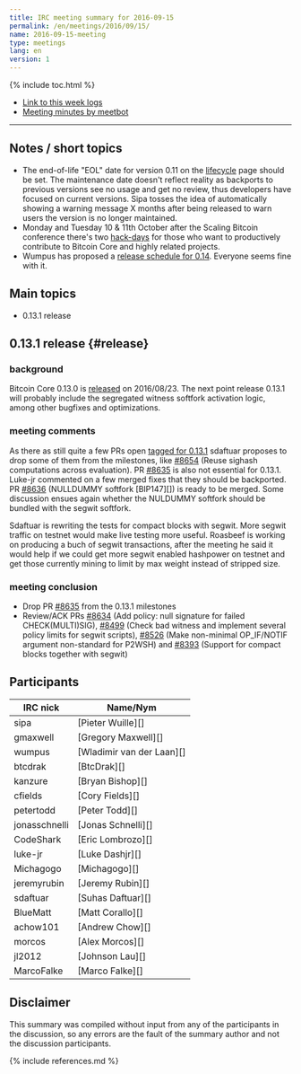 ```yaml
---
title: IRC meeting summary for 2016-09-15
permalink: /en/meetings/2016/09/15/
name: 2016-09-15-meeting
type: meetings
lang: en
version: 1
---
```

{% include toc.html %}
 
- [Link to this week logs](https://botbot.me/freenode/bitcoin-core-dev/2016-09-15/?msg=73087604&page=2)
- [Meeting minutes by meetbot](http://www.erisian.com.au/meetbot/bitcoin-core-dev/2016/bitcoin-core-dev.2016-09-15-19.01.html)
 
---
 
## Notes / short topics

- The end-of-life "EOL" date for version 0.11 on the [lifecycle](/en/lifecycle/) page should be set. The maintenance date doesn't reflect reality as backports to previous versions see no usage and get no review, thus developers have focused on current versions. Sipa tosses the idea of automatically showing a warning message X months after being released to warn users the version is no longer maintained.
- Monday and Tuesday 10 & 11th October after the Scaling Bitcoin conference there's two [hack-days](http://coredev.tech/nextmeeting_tmp.html) for those who want to productively contribute to Bitcoin Core and highly related projects.
- Wumpus has proposed a [release schedule for 0.14](https://github.com/bitcoin/bitcoin/issues/8719). Everyone seems fine with it.

## Main topics
 
- 0.13.1 release

## 0.13.1 release {#release}

### background

Bitcoin Core 0.13.0 is [released](/en/2016/08/23/release-0.13.0/) on 2016/08/23. The next point release 0.13.1 will probably include the segregated witness softfork activation logic, among other bugfixes and optimizations.

### meeting comments

As there as still quite a few PRs open [tagged for 0.13.1](https://github.com/bitcoin/bitcoin/milestone/22) sdaftuar proposes to drop some of them from the milestones, like [#8654][] (Reuse sighash computations across evaluation). PR [#8635][] is also not essential for 0.13.1. Luke-jr commented on a few merged fixes that they should be backported. PR [#8636][] (NULLDUMMY softfork [BIP147][]) is ready to be merged. Some discussion ensues again whether the NULDUMMY softfork should be bundled with the segwit softfork.

Sdaftuar is rewriting the tests for compact blocks with segwit. More segwit traffic on testnet would make live testing more useful. Roasbeef is working on producing a buch of segwit transactions, after the meeting he said it would help if we could get more segwit enabled hashpower on testnet and get those currently mining to limit by max weight instead of stripped size.

### meeting conclusion

- Drop PR [#8635][] from the 0.13.1 milestones
- Review/ACK PRs [#8634][] (Add policy: null signature for failed CHECK(MULTI)SIG), [#8499][] (Check bad witness and implement several policy limits for segwit scripts), [#8526][] (Make non-minimal OP_IF/NOTIF argument non-standard for P2WSH) and [#8393][] (Support for compact blocks together with segwit)

## Participants
 
| IRC nick        | Name/Nym                  |
|-----------------|---------------------------|
| sipa            | [Pieter Wuille][]         |
| gmaxwell        | [Gregory Maxwell][]       |
| wumpus          | [Wladimir van der Laan][] |
| btcdrak         | [BtcDrak][]               |
| kanzure         | [Bryan Bishop][]          |
| cfields         | [Cory Fields][]           |
| petertodd       | [Peter Todd][]            |
| jonasschnelli   | [Jonas Schnelli][]        |
| CodeShark       | [Eric Lombrozo][]         |
| luke-jr         | [Luke Dashjr][]           |
| Michagogo       | [Michagogo][]             |
| jeremyrubin     | [Jeremy Rubin][]          |
| sdaftuar        | [Suhas Daftuar][]         |
| BlueMatt        | [Matt Corallo][]          |
| achow101        | [Andrew Chow][]           |
| morcos          | [Alex Morcos][]           |
| jl2012          | [Johnson Lau][]           |
| MarcoFalke      | [Marco Falke][]           |

## Disclaimer
 
This summary was compiled without input from any of the participants in the discussion, so any errors are the fault of the summary author and not the discussion participants.

[#8654]: https://github.com/bitcoin/bitcoin/pull/8654
[#8635]: https://github.com/bitcoin/bitcoin/pull/8635
[#8636]: https://github.com/bitcoin/bitcoin/pull/8636
[#8634]: https://github.com/bitcoin/bitcoin/pull/8634
[#8499]: https://github.com/bitcoin/bitcoin/pull/8699
[#8526]: https://github.com/bitcoin/bitcoin/pull/8526
[#8393]: https://github.com/bitcoin/bitcoin/pull/8393

{% include references.md %}
